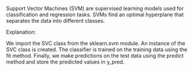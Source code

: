 Support Vector Machines (SVM) are supervised learning models used for classification and regression tasks. SVMs find an optimal hyperplane that separates the data into different classes.

Explanation:

We import the SVC class from the sklearn.svm module.
An instance of the SVC class is created.
The classifier is trained on the training data using the fit method.
Finally, we make predictions on the test data using the predict method and store the predicted values in y_pred.
